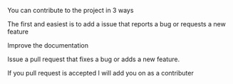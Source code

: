 You can contribute to the project in 3 ways

The first and easiest is to add a issue that reports a bug or requests a new feature

Improve the documentation

Issue a pull request that fixes a bug or adds a new feature.  

If you pull request is accepted I will add you on as a contributer
